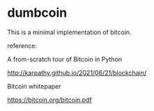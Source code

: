 # dumbcoin

This is a minimal implementation of bitcoin.

reference:

A from-scratch tour of Bitcoin in Python

http://karpathy.github.io/2021/06/21/blockchain/

Bitcoin whitepaper

https://bitcoin.org/bitcoin.pdf


